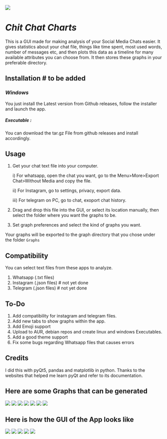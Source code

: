 ![](https://github.com/KrishnarajT/Chit-Chat-Charts/blob/master/chit%20chat%20charts2.png)

# _Chit Chat Charts_

This is a GUI made for making analysis of your Social Media Chats easier. It gives statistics about your chat file, things like time spent, most used words, number of messages etc, and then plots this data as a timeline for many available attributes you can choose from. It then stores these graphs in your preferable directory.

## Installation # to be added

### _Windows_
You just install the Latest version from Github releases, follow the installer and launch the app.

##### Executable :
You can download the tar.gz File from github releases and install accordingly.

## Usage

1. Get your chat text file into your computer. 
   
   i) For whatsapp, open the chat you want, go to the Menu>More>Export Chat>Without Media and copy the file.
   
   ii) For Instagram, go to settings, privacy, export data.

   iii) For telegram on PC, go to chat, exoport chat history.

2. Drag and drop this file into the GUI, or select its location manually, then select the folder where you want the graphs to be.
3. Set graph preferences and select the kind of graphs you want.

Your graphs will be exported to the graph directory that you chose under the folder `Graphs`


## Compatibility

You can select text files from these apps to analyze.

1. Whatsapp (.txt files)
2. Instagram (.json files) # not yet done
3. Telegram (.json files) # not yet done


## To-Do
1. Add compatibility for instagram and telegram files.
2. Add new tabs to show graphs within the app.
3. Add Emoji support
4. Upload to AUR, debian repos and create linux and windows Executables.
5. Add a good theme support
6. Fix some bugs regarding Whatsapp files that causes errors

## Credits
I did this with pyQt5, pandas and matplotlib in python. Thanks to the websites that helped me learn pyQt and refer to its documentation. 

## Here are some Graphs that can be generated
![](https://github.com/KrishnarajT/Chit-Chat-Charts/blob/master/Example/Graphs/krishnaraj%20and%20friend%20Percentage%20of%20Messages%20Sent.png)
![](https://github.com/KrishnarajT/Chit-Chat-Charts/blob/master/Example/Graphs/krishnaraj%20and%20friend%20Session%20Times.jpg)
![](https://github.com/KrishnarajT/Chit-Chat-Charts/blob/master/Example/Graphs/krishnaraj%20and%20friend%20Special%20Word%20Usages%20-%201.jpg)
![](https://github.com/KrishnarajT/Chit-Chat-Charts/blob/master/Example/Graphs/krishnaraj%20with%20friend%20Messages%20Sent%20Monthly.jpg)
![](https://github.com/KrishnarajT/Chit-Chat-Charts/blob/master/Example/Graphs/krishnaraj%20with%20friend%20Top%2020%20Words.jpg)
![](https://github.com/KrishnarajT/Chit-Chat-Charts/blob/master/Example/Graphs/krishnaraj%20with%20friend%20Total%20Messages%20Each%20Hour%20All%20Time.jpg)
![](https://github.com/KrishnarajT/Chit-Chat-Charts/blob/master/Example/Graphs/krishnaraj%20with%20friend%20Total%20Time%20spent%20Over%20the%20Week.jpg)

## Here is how the GUI of the App looks like
![](https://github.com/KrishnarajT/Chit-Chat-Charts/blob/master/Screenshots/CCC.png)
![](https://github.com/KrishnarajT/Chit-Chat-Charts/blob/master/Screenshots/CCC%20(1).png)
![](https://github.com/KrishnarajT/Chit-Chat-Charts/blob/master/Screenshots/CCC%20(2).png)
![](https://github.com/KrishnarajT/Chit-Chat-Charts/blob/master/Screenshots/CCC%20(3).png)
![](https://github.com/KrishnarajT/Chit-Chat-Charts/blob/master/Screenshots/CCC%20(4).png)
